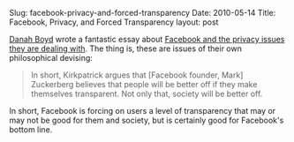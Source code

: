 Slug: facebook-privacy-and-forced-transparency
Date: 2010-05-14
Title: Facebook, Privacy, and Forced Transparency
layout: post


[Danah Boyd](http://www.zephoria.org/thoughts/) wrote a fantastic essay about [Facebook and the privacy issues they are dealing with](http://www.zephoria.org/thoughts/archives/2010/05/14/facebook-and-radical-transparency-a-rant.html). The thing is, these are issues of their own philosophical devising:

>In short, Kirkpatrick argues that [Facebook founder, Mark] Zuckerberg believes that people will be better off if they make themselves transparent. Not only that, society will be better off.

In short, Facebook is forcing on users a level of transparency that may or may not be good for them and society, but is certainly good for Facebook's bottom line.
